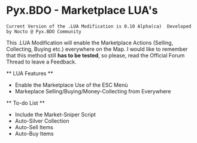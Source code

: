 # Pyx.BDO - Marketplace LUA's

`Current Version of the .LUA Modification is 0.10 Alpha(ca) 
Developed by Nocto @ Pyx.BDO Community`


This .LUA Modification will enable the Marketplace Actions (Selling, Collecting, Buying etc.) everywhere on the Map.
I would like to remember that this method still **has to be tested**, so please, read the Official Forum Thread to leave a Feedback.


** LUA Features **
* Enable the Marketplace Use of the ESC Menù
* Markeplace Selling/Buying/Money-Collecting from Everywhere

** To-do List **
* Include the Market-Sniper Script
* Auto-Silver Collection
* Auto-Sell Items
* Auto-Buy Items


